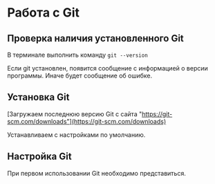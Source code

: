 # Работа с Git

## Проверка наличия установленного Git

В терминале выполнить команду ```git --version```

Если git установлен, появится сообщение с информацией о версии программы. Иначе будет сообщение об ошибке.

## Установка Git

[Загружаем последнюю версию Git с сайта "https://git-scm.com/downloads"](https://git-scm.com/downloads)

 Устанавливаем с настройками по умолчанию. 

 ## Настройка Git

 При первом использовании Git необходимо представиться.